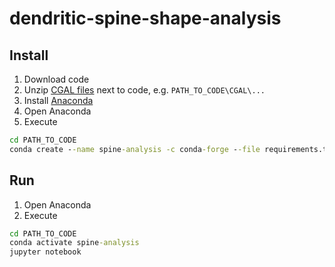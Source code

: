 # dendritic-spine-shape-analysis
## Install
1. Download code
2. Unzip [CGAL files](https://github.com/pv6/cgal-swig-bindings/releases/download/python-build/CGAL.zip) next to code, e.g. `PATH_TO_CODE\CGAL\...`
3. Install [Anaconda](https://www.anaconda.com/)
4. Open Anaconda
5. Execute
```cmd
cd PATH_TO_CODE
conda create --name spine-analysis -c conda-forge --file requirements.txt -y
```
## Run
1. Open Anaconda
2. Execute
```cmd
cd PATH_TO_CODE
conda activate spine-analysis
jupyter notebook
```
